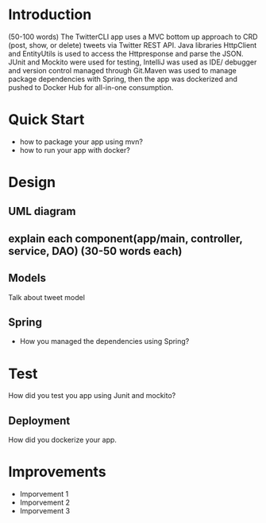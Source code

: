 
# Introduction
(50-100 words)
The TwitterCLI app uses a MVC bottom up approach to CRD (post, show, or delete) tweets via Twitter REST API. Java libraries HttpClient and EntityUtils is used to access the Httpresponse and parse the JSON. JUnit and Mockito were used for testing, IntelliJ was used as IDE/ debugger and version control managed through Git.Maven was used to manage package dependencies with Spring, then the app was dockerized and pushed to Docker Hub for all-in-one consumption.

# Quick Start
- how to package your app using mvn?
- how to run your app with docker?

# Design
## UML diagram
## explain each component(app/main, controller, service, DAO) (30-50 words each)
## Models
Talk about tweet model
## Spring
- How you managed the dependencies using Spring?

# Test
How did you test you app using Junit and mockito?

## Deployment
How did you dockerize your app.

# Improvements
- Imporvement 1
- Imporvement 2
- Imporvement 3
```